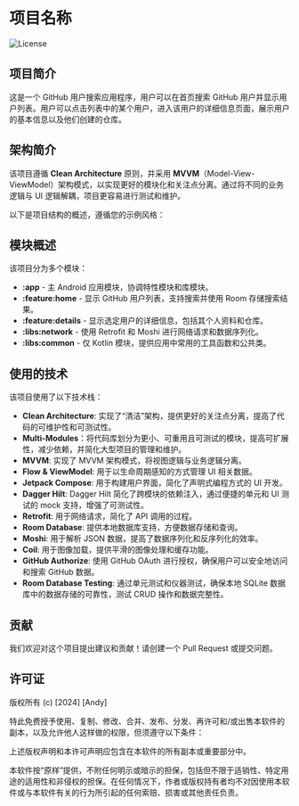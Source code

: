 # 项目名称

![License](https://img.shields.io/badge/license-Apache%202.0-brightgreen)

## 项目简介

这是一个 GitHub 用户搜索应用程序，用户可以在首页搜索 GitHub 用户并显示用户列表。用户可以点击列表中的某个用户，进入该用户的详细信息页面，展示用户的基本信息以及他们创建的仓库。

## 架构简介

该项目遵循 **Clean Architecture** 原则，并采用 **MVVM**（Model-View-ViewModel）架构模式，以实现更好的模块化和关注点分离。通过将不同的业务逻辑与 UI 逻辑解耦，项目更容易进行测试和维护。

以下是项目结构的概述，遵循您的示例风格：

## 模块概述

该项目分为多个模块：

- **:app** - 主 Android 应用模块，协调特性模块和库模块。
- **:feature:home** - 显示 GitHub 用户列表，支持搜索并使用 Room 存储搜索结果。
- **:feature:details** - 显示选定用户的详细信息，包括其个人资料和仓库。
- **:libs:network** - 使用 Retrofit 和 Moshi 进行网络请求和数据序列化。
- **:libs:common** - 仅 Kotlin 模块，提供应用中常用的工具函数和公共类。

## 使用的技术

该项目使用了以下技术栈：

- **Clean Architecture**: 实现了“清洁”架构，提供更好的关注点分离，提高了代码的可维护性和可测试性。
- **Multi-Modules**：将代码库划分为更小、可重用且可测试的模块，提高可扩展性，减少依赖，并简化大型项目的管理和维护。
- **MVVM**: 实现了 MVVM 架构模式，将视图逻辑与业务逻辑分离。
- **Flow & ViewModel**: 用于以生命周期感知的方式管理 UI 相关数据。
- **Jetpack Compose**: 用于构建用户界面，简化了声明式编程方式的 UI 开发。
- **Dagger Hilt**: Dagger Hilt 简化了跨模块的依赖注入，通过便捷的单元和 UI 测试的 mock 支持，增强了可测试性。
- **Retrofit**: 用于网络请求，简化了 API 调用的过程。
- **Room Database**: 提供本地数据库支持，方便数据存储和查询。
- **Moshi**: 用于解析 JSON 数据，提高了数据序列化和反序列化的效率。
- **Coil**: 用于图像加载，提供平滑的图像处理和缓存功能。
- **GitHub Authorize**: 使用 GitHub OAuth 进行授权，确保用户可以安全地访问和搜索 GitHub 数据。
- **Room Database Testing**: 通过单元测试和仪器测试，确保本地 SQLite 数据库中的数据存储的可靠性，测试 CRUD 操作和数据完整性。

## 贡献

我们欢迎对这个项目提出建议和贡献！请创建一个 Pull Request 或提交问题。

## 许可证

版权所有 (c) [2024] [Andy]

特此免费授予使用、复制、修改、合并、发布、分发、再许可和/或出售本软件的副本，以及允许他人这样做的权限，但须遵守以下条件：

上述版权声明和本许可声明应包含在本软件的所有副本或重要部分中。

本软件按“原样”提供，不附任何明示或暗示的担保，包括但不限于适销性、特定用途的适用性和非侵权的担保。在任何情况下，作者或版权持有者均不对因使用本软件或与本软件有关的行为所引起的任何索赔、损害或其他责任负责。
